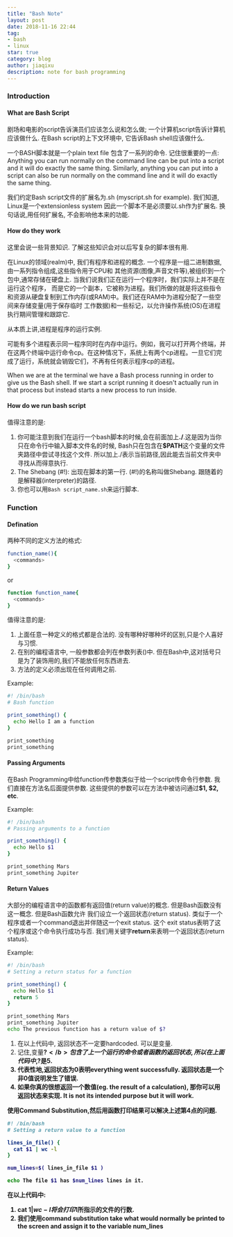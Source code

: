 ```yaml
---
title: "Bash Note"
layout: post
date: 2018-11-16 22:44
tag:
- bash
- linux
star: true
category: blog
author: jiaqixu
description: note for bash programming
---
```


### Introduction

#### What are Bash Script
剧场和电影的script告诉演员们应该怎么说和怎么做; 一个计算机script告诉计算机应该做什么.
在Bash script的上下文环境中, 它告诉Bash shell应该做什么.

一个BASH脚本就是一个plain text file 包含了一系列的命令. 记住很重要的一点:<br>
Anything you can run normally on the command line can be put into a script and it will do 
exactly the same thing. Similarly, anything you can put into a script can also be run normally on
the command line and it will do exactly the same thing.

我们约定Bash script文件的扩展名为.sh (myscript.sh for example). 我们知道,
Linux是一个extensionless system 因此一个脚本不是必须要以.sh作为扩展名. 换句话说,用任何扩展名,
不会影响他本来的功能.

#### How do they work
这里会说一些背景知识. 了解这些知识会对以后写复杂的脚本很有用.

在Linux的领域(realm)中, 我们有程序和进程的概念. 一个程序是一组二进制数据,由一系列指令组成,这些指令用于CPU和
其他资源(图像,声音文件等),被组织到一个包中,通常存储在硬盘上. 当我们说我们正在运行一个程序时，我们实际上并不是在运行这个程序，
而是它的一个副本，它被称为进程。我们所做的就是将这些指令和资源从硬盘复制到工作内存(或RAM)中。我们还在RAM中为进程分配了一些空间来存储变量(用于保存临时
工作数据)和一些标记，以允许操作系统(OS)在进程执行期间管理和跟踪它.

从本质上讲,进程是程序的运行实例.

可能有多个进程表示同一程序同时在内存中运行。例如，我可以打开两个终端，并在这两个终端中运行命令cp。在这种情况下，系统上有两个cp进程。一旦它们完成了运行，系统就会销毁它们，不再有任何表示程序cp的进程。

When we are at the terminal we have a Bash process running in order to give us the Bash shell. If we start a script running it doesn't actually run in that process but instead starts a new process to run inside.

#### How do we run bash script

值得注意的是:
1. 你可能注意到我们在运行一个bash脚本的时候,会在前面加上<b>./</b>.这是因为当你只在命令行中输入脚本文件名的时候,
Bash只在包含在<b>$PATH</b>这个变量的文件夹路径中尝试寻找这个文件. 所以加上./表示当前路径,因此能去当前文件夹中寻找从而得意执行.
2. The Shebang (#!): 出现在脚本的第一行. (#!)的名称叫做Shebang. 跟随着的是解释器(interpreter)的路径.
3. 你也可以用`Bash script_name.sh`来运行脚本.


### Function

#### Defination
两种不同的定义方法的格式:
```bash
function_name(){
  <commands>
}
```
or
```bash
function function_name{
  <commands>
}
```
值得注意的是:
1. 上面任意一种定义的格式都是合法的. 没有哪种好哪种坏的区别,只是个人喜好与习惯.
2. 在别的编程语言中, 一般参数都会列在参数列表()中. 但在Bash中,这对括号只是为了装饰用的,我们不能放任何东西进去.
3. 方法的定义必须出现在任何调用之前.

Example:
```bash
#! /bin/bash
# Bash function

print_something() {
  echo Hello I am a function
}

print_something
print_something
```

#### Passing Arguments
在Bash Programming中给function传参数类似于给一个script传命令行参数. 我们直接在方法名后面提供参数. 
这些提供的参数可以在方法中被访问通过<b>$1, $2, etc</b>.

Example:
```bash
#! /bin/bash
# Passing arguments to a function

print_something() {
  echo Hello $1
}

print_something Mars
print_something Jupiter
```

#### Return Values
大部分的编程语言中的函数都有返回值(return value)的概念. 但是Bash函数没有这一概念. 但是Bash函数允许
我们设立一个返回状态(return status). 类似于一个程序或者一个command退出并伴随这一个exit status. 这个
exit status表明了这个程序或这个命令执行成功与否. 我们用关键字<b>return</b>来表明一个返回状态(return status).

Example:
```bash
#! /bin/bash
# Setting a return status for a function

print_something() {
  echo Hello $1
  return 5
}

print_something Mars
print_something Jupiter
echo The previous function has a return value of $?
```
1. 在以上代码中, 返回状态不一定要hardcoded. 可以是变量.
2. 记住,变量<b>$?</b>包含了上一个运行的命令或者函数的返回状态,所以在上面代码中,$?是5.
3. 代表性地,返回状态为0表明everything went successfully. 返回状态是一个非0值说明发生了错误.
4. 如果你真的很想返回一个数值(eg. the result of a calculation), 那你可以用返回状态来实现. 
It is not its intended purpose but it will work.

使用Command Substitution,然后用函数打印结果可以解决上述第4点的问题. 
```bash
#! /bin/bash
# Setting a return value to a function

lines_in_file() {
  cat $1 | wc -l
}

num_lines=$( lines_in_file $1 )

echo The file $1 has $num_lines lines in it.
```
在以上代码中:
1. cat $1 | wc -l 将会打印$1所指示的文件的行数.
2. 我们使用command substitution take what would normally be printed to the screen and assign it to the 
variable <b>num_lines</b>














